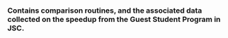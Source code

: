 ### Contains comparison routines, and the associated data collected on the speedup from the Guest Student Program in JSC.
